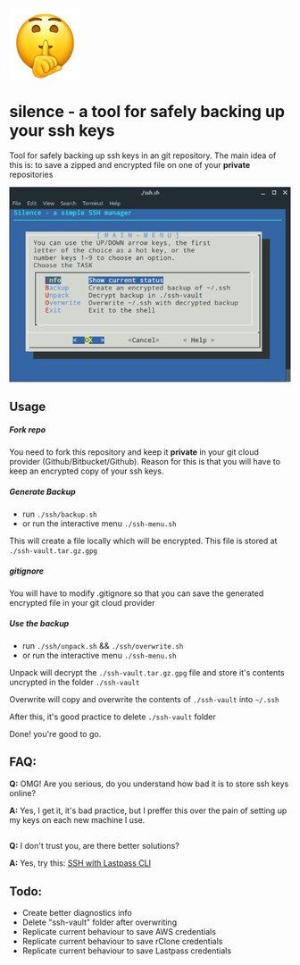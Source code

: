 ![silence](./shh.png)

# silence - a tool for safely backing up your ssh keys

Tool for safely backing up ssh keys in an git repository.
The main idea of this is: to save a zipped and encrypted file on one of your **private** repositories

![screenshot](./screenshot.png)

## Usage

##### Fork repo
You need to fork this repository and keep it **private** in your git cloud provider (Github/Bitbucket/Github). Reason for this is that you will have to keep an encrypted copy of your ssh keys.

##### Generate Backup

- run `./ssh/backup.sh`
- or run the interactive menu `./ssh-menu.sh`

This will create a file locally which will be encrypted. This file is stored at `./ssh-vault.tar.gz.gpg`

##### gitignore

You will have to modify .gitignore so that you can save the generated encrypted file in your git cloud provider

##### Use the backup

- run `./ssh/unpack.sh` && `./ssh/overwrite.sh`
- or run the interactive menu `./ssh-menu.sh`

Unpack will decrypt the `./ssh-vault.tar.gz.gpg` file and store it's contents uncrypted in the folder `./ssh-vault`

Overwrite will copy and overwrite the contents of `./ssh-vault` into `~/.ssh`

After this, it's good practice to delete `./ssh-vault` folder

Done! you're good to go.

## FAQ:

**Q:** OMG! Are you serious, do you understand how bad it is to store ssh keys online?

**A:** Yes, I get it, it's bad practice, but I preffer this over the pain of setting up my keys on each new machine I use.
##


**Q:** I don't trust you, are there better solutions?

**A:** Yes, try this: [SSH with Lastpass CLI](https://devopsheaven.com/ssh/security/lastpass/devops/2018/06/13/ssh-lastpass-cli.html)
##

## Todo:

- Create better diagnostics info
- Delete "ssh-vault" folder after overwriting
- Replicate current behaviour to save AWS credentials
- Replicate current behaviour to save rClone credentials
- Replicate current behaviour to save Lastpass credentials